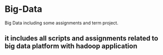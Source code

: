 # Big-Data
Big Data including some assignments and term project.



## it includes all scripts and assignments related to big data platform with hadoop application
